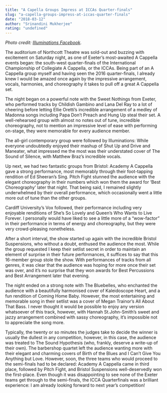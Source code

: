```yaml
---
title: "A Capella Groups Impress at ICCAs Quarter-finals"
slug: "a-capella-groups-impress-at-iccas-quarter-finals"
date: "2018-03-12"
author: "Srinandini Mukherjee"
rating: "undefined"
---
```


_Photo credit: [Illuminations Facebook](https://www.facebook.com/illuminationsacappella/photos/a.481039631955429.1073741828.481031235289602/1643054302420617/?type=3&theater)._

The auditorium of Northcott Theatre was sold-out and buzzing with excitement on Saturday night, as one of Exeter’s most-awaited A Cappella events began: the south-west quarter-finals of the International Championship of Collegiate A Cappella, or the ICCAs. Being part of an A Cappella group myself and having seen the 2016 quarter-finals, I already knew I would be amazed once again by the impressive arrangement, vocals, harmonies, and choreography it takes to pull off a great A Cappella set.

The night began on a powerful note with the Sweet Nothings from Exeter, who performed tracks by Childish Gambino and Lana Del Ray to a lot of cheering before letting Ellie Oretti’s incredible arrangement of a medley of Madonna songs including Papa Don’t Preach and Hung Up steal their set. A well-rehearsed group with almost no notes out of tune, incredible choreography, not to mention an impressive level of ease with performing on-stage, they were memorable for every audience member.

The all-girl contemporary group were followed by Illuminations: While everyone undoubtedly enjoyed their mashup of Shut Up and Drive and Maneater, what impressed me the most was their understated cover of The Sound of Silence, with Matthew Braz’s incredible vocals.

Up next, we had two fantastic groups from Bristol: Academy A Cappella gave a strong performance, most memorably through their foot-tapping rendition of Ed Sheeran’s Sing. Pitch Fight stunned the audience with the elegant choreography in their numbers which won them the award for ‘Best Choreography’ later that night. That being said, I remained slightly underwhelmed by their overall performance, which occasionally went a little more out of tune than the other groups.

Cardiff University’s Vox followed, their performance including very enjoyable renditions of She’s So Lovely and Queen’s Who Wants to Live Forever. I personally would have liked to see a little more of a “wow-factor” in their performance in terms of energy and choreography, but they were very crowd-pleasing nonetheless.

After a short interval, the show started up again with the incredible Bristol Suspensions, who without a doubt, enthused the audience the most. While the group requested I keep their setlist secret in order to maintain an element of surprise in their future performances, it suffices to say that this 16-member group stole the show. With performances of tracks from all genres, it was clear that the audience was hoping for more once their set was over, and it’s no surprise that they won awards for Best Percussions and Best Arrangement later that evening.

The night ended on a strong note with The Bluebelles, who enchanted the audience with a beautifully harmonised cover of Kaleidoscope Heart, and a fun rendition of Coming Home Baby. However, the most entertaining and memorable song in their setlist was a cover of Megan Trainor’s All About That Bass. I never thought it would be possible to enjoy any version whatsoever of this track, however, with Hannah St.John-Smith’s sweet and jazzy arrangement combined with sassy choreography, it’s impossible not to appreciate the song more.

Typically, the twenty or so minutes the judges take to decide the winner is usually the dullest in any competition, however, in this case, the audience was treated to The Sound Hypothesis (who, frankly, deserve a write-up of their own). The barbershop quartet left the audience wanting more with their elegant and charming covers of Birth of the Blues and I Can’t Give You Anything but Love. However, soon, the three teams who would proceed to the semi-finals had to be declared: Academy A Cappella came in third place, followed by Pitch Fight, and Bristol Suspensions well-deservedly won the first-place. Even though it was disappointing to see none of the Exeter teams get through to the semi-finals, the ICCA Quarterfinals was a brilliant experience: I am already looking forward to next year’s competition!
